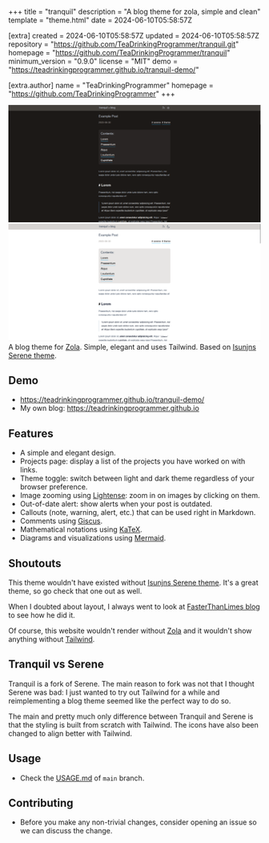 
+++
title = "tranquil"
description = "A blog theme for zola, simple and clean"
template = "theme.html"
date = 2024-06-10T05:58:57Z

[extra]
created = 2024-06-10T05:58:57Z
updated = 2024-06-10T05:58:57Z
repository = "https://github.com/TeaDrinkingProgrammer/tranquil.git"
homepage = "https://github.com/TeaDrinkingProgrammer/tranquil"
minimum_version = "0.9.0"
license = "MIT"
demo = "https://teadrinkingprogrammer.github.io/tranquil-demo/"

[extra.author]
name = "TeaDrinkingProgrammer"
homepage = "https://github.com/TeaDrinkingProgrammer"
+++        

![A screenshot (dark theme) of the example page of the demo website](https://github.com/TeaDrinkingProgrammer/tranquil/blob/main/screenshot.png?raw=true)
![A screenshot (light theme) of the example page of the demo website](https://github.com/TeaDrinkingProgrammer/tranquil/blob/main/screenshot-light.png?raw=true)
<br />
A blog theme for [Zola](https://www.getzola.org). Simple, elegant and uses Tailwind. Based on [Isunjns Serene theme](https://github.com/isunjn/serene).

## Demo

-  <https://teadrinkingprogrammer.github.io/tranquil-demo/>
-  My own blog: <https://teadrinkingprogrammer.github.io>

## Features

- A simple and elegant design.
- Projects page: display a list of the projects you have worked on with links.
- Theme toggle: switch between light and dark theme regardless of your browser preference.
- Image zooming using [Lightense](https://github.com/sparanoid/lightense-images): zoom in on images by clicking on them.
- Out-of-date alert: show alerts when your post is outdated.
- Callouts (note, warning, alert, etc.) that can be used right in Markdown.
- Comments using [Giscus](https://giscus.app).
- Mathematical notations using [KaTeX](https://katex.org).
- Diagrams and visualizations using [Mermaid](https://github.com/mermaid-js/mermaid).

## Shoutouts

This theme wouldn't have existed without [Isunjns Serene theme](https://github.com/isunjn/serene). It's a great theme, so go check that one out as well.

When I doubted about layout, I always went to look at [FasterThanLimes blog](https://fasterthanli.me) to see how he did it.

Of course, this website wouldn't render without [Zola](https://getzola.org) and it wouldn't show anything without [Tailwind](https://tailwindcss.com/).

## Tranquil vs Serene

Tranquil is a fork of Serene. The main reason to fork was not that I thought Serene was bad: I just wanted to try out Tailwind for a while and reimplementing a blog theme seemed like the perfect way to do so.

The main and pretty much only difference between Tranquil and Serene is that the styling is built from scratch with Tailwind. The icons have also been changed to align better with Tailwind.

## Usage

- Check the [USAGE.md](https://github.com/isunjn/serene/blob/latest/USAGE.md) of `main` branch.

## Contributing

- Before you make any non-trivial changes, consider opening an issue so we can discuss the change.

        